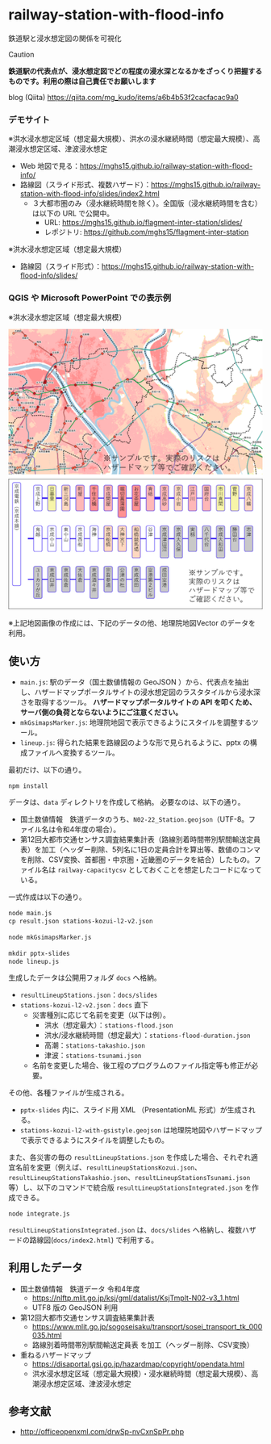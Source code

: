 # railway-station-with-flood-info
鉄道駅と浸水想定図の関係を可視化

> [!CAUTION]
> **鉄道駅の代表点が、浸水想定図でどの程度の浸水深となるかをざっくり把握するものです。利用の際は自己責任でお願いします** 

blog (Qiita) https://qiita.com/mg_kudo/items/a6b4b53f2cacfacac9a0

### デモサイト
※洪水浸水想定区域（想定最大規模）、洪水の浸水継続時間（想定最大規模）、高潮浸水想定区域、津波浸水想定
* Web 地図で見る：https://mghs15.github.io/railway-station-with-flood-info/
* 路線図（スライド形式、複数ハザード）：https://mghs15.github.io/railway-station-with-flood-info/slides/index2.html
	* ３大都市圏のみ（浸水継続時間を除く）。全国版（浸水継続時間を含む）は以下の URL で公開中。
 		* URL: https://mghs15.github.io/flagment-inter-station/slides/
		* レポジトリ: https://github.com/mghs15/flagment-inter-station 

※洪水浸水想定区域（想定最大規模）
* 路線図（スライド形式）：https://mghs15.github.io/railway-station-with-flood-info/slides/

### QGIS や Microsoft PowerPoint での表示例
※洪水浸水想定区域（想定最大規模）

![サンプル1](image/sample1.png "地図上へ表示")
![サンプル2](image/sample2.png "路線図風のスライド")

※上記地図画像の作成には、下記のデータの他、地理院地図Vector のデータを利用。 

## 使い方

* `main.js`: 駅のデータ（国土数値情報の GeoJSON ）から、代表点を抽出し、ハザードマップポータルサイトの浸水想定図のラスタタイルから浸水深さを取得するツール。
  **ハザードマップポータルサイトの API を叩くため、サーバ側の負荷とならないようにご注意ください。**
* `mkGsimapsMarker.js`: 地理院地図で表示できるようにスタイルを調整するツール。
* `lineup.js`: 得られた結果を路線図のような形で見られるように、pptx の構成ファイルへ変換するツール。

最初だけ、以下の通り。
```
npm install
```

データは、`data` ディレクトリを作成して格納。
必要なのは、以下の通り。
* 国土数値情報　鉄道データのうち、`N02-22_Station.geojson`（UTF-8。ファイル名は令和4年度の場合）。
* 第12回大都市交通センサス調査結果集計表（路線別着時間帯別駅間輸送定員表）を加工（ヘッダー削除、5列名に1日の定員合計を算出等、数値のコンマを削除、CSV変換、首都圏・中京圏・近畿圏のデータを結合）したもの。ファイル名は `railway-capacitycsv` としておくことを想定したコードになっている。

一式作成は以下の通り。
```
node main.js
cp result.json stations-kozui-l2-v2.json

node mkGsimapsMarker.js

mkdir pptx-slides
node lineup.js
```
生成したデータは公開用フォルダ `docs` へ格納。
* `resultLineupStations.json`：`docs/slides`
* `stations-kozui-l2-v2.json`：`docs` 直下
	* 災害種別に応じて名前を変更（以下は例）。
  		* 洪水（想定最大）：`stations-flood.json`
  		* 洪水/浸水継続時間（想定最大）：`stations-flood-duration.json`
  		* 高潮：`stations-takashio.json`
  		* 津波：`stations-tsunami.json`
	* 名前を変更した場合、後工程のプログラムのファイル指定等も修正が必要。

その他、各種ファイルが生成される。
* `pptx-slides` 内に、スライド用 XML （PresentationML 形式）が生成される。
* `stations-kozui-l2-with-gsistyle.geojson` は地理院地図やハザードマップで表示できるようにスタイルを調整したもの。

また、各災害の毎の `resultLineupStations.json` を作成した場合、それぞれ適宜名前を変更（例えば、`resultLineupStationsKozui.json`、`resultLineupStationsTakashio.json`、`resultLineupStationsTsunami.json` 等）し、以下のコマンドで統合版 `resultLineupStationsIntegrated.json` を作成できる。

```
node integrate.js
```
`resultLineupStationsIntegrated.json` は、`docs/slides` へ格納し、複数ハザードの路線図(`docs/index2.html`) で利用する。

## 利用したデータ
* 国土数値情報　鉄道データ 令和4年度
	* https://nlftp.mlit.go.jp/ksj/gml/datalist/KsjTmplt-N02-v3_1.html
	* UTF8 版の GeoJSON 利用
* 第12回大都市交通センサス調査結果集計表
	* https://www.mlit.go.jp/sogoseisaku/transport/sosei_transport_tk_000035.html
	* 路線別着時間帯別駅間輸送定員表 を加工（ヘッダー削除、CSV変換）
* 重ねるハザードマップ
	* https://disaportal.gsi.go.jp/hazardmap/copyright/opendata.html
	* 洪水浸水想定区域（想定最大規模）・浸水継続時間（想定最大規模）、高潮浸水想定区域、津波浸水想定

## 参考文献
* http://officeopenxml.com/drwSp-nvCxnSpPr.php
